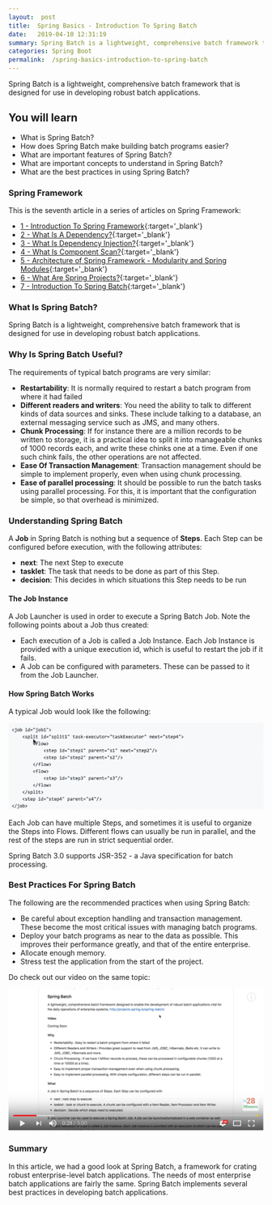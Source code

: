```yaml
---
layout:  post
title:  Spring Basics - Introduction To Spring Batch
date:   2019-04-10 12:31:19
summary: Spring Batch is a lightweight, comprehensive batch framework that is designed for use in developing robust batch applications. 
categories: Spring Boot
permalink:  /spring-basics-introduction-to-spring-batch
---
```


Spring Batch is a lightweight, comprehensive batch framework that is designed for use in developing robust batch applications. 
 
## You will learn
- What is Spring Batch?
- How does Spring Batch make building batch programs easier?
- What are important features of Spring Batch?
- What are important concepts to understand in Spring Batch?
- What are the best practices in using Spring Batch?

### Spring Framework

This is the seventh article in a series of articles on Spring Framework:

- [1 - Introduction To Spring Framework](/introduction-to-the-spring-framework){:target='_blank'}
- [2 - What Is A Dependency?](/spring-framework-what-is-a-dependency){:target='_blank'}
- [3 - What Is Dependency Injection?](/spring-framework-dependency-injection-inversion-of-control){:target='_blank'}
- [4 - What Is Component Scan?](/spring-and-spring-boot-what-is-component-scan){:target='_blank'}
- [5 - Architecture of Spring Framework - Modularity and Spring Modules](/spring-framework-architectures-and-modules){:target='_blank'}
- [6 - What Are Spring Projects?](/spring-projects-with-examples){:target='_blank'}
- [7 - Introduction To Spring Batch](/spring-basics-introduction-to-spring-batch){:target='_blank'}


### What Is Spring Batch?

Spring Batch is a lightweight, comprehensive batch framework that is designed for use in developing robust batch applications. 

### Why Is Spring Batch Useful?

The requirements of typical batch programs are very similar:

* **Restartability**: It is normally required to restart a batch program from where it had failed
* **Different readers and writers**: You need the ability to talk to different kinds of data sources and sinks. These include talking to a database, an external messaging service such as JMS, and many others. 
* **Chunk Processing**:  If for instance there are a million records to be written to storage, it is a practical idea to split it into manageable chunks of 1000 records each, and write these chinks one at a time. Even if one such chink fails, the other operations are not affected.
* **Ease Of Transaction Management**: Transaction management should be simple to implement properly, even when using chunk processing. 
* **Ease of parallel processing**: It should be possible to run the batch tasks using parallel processing. For this, it is important that the configuration be simple, so that overhead is minimized.  

### Understanding Spring Batch

A **Job** in Spring Batch is nothing but a sequence of **Steps**. Each Step can be configured before execution, with the following attributes:

* **next**: The next Step to execute
* **tasklet**: The task that needs to be done as part of this Step.
* **decision**: This decides in which situations this Step needs to be run

#### The Job Instance

A Job Launcher is used in order to execute a Spring Batch Job. Note the following points about a Job thus created:

* Each execution of a Job is called a Job Instance. Each Job Instance is provided with a unique execution id, which is useful to restart the job if it fails.
* A Job can be configured with parameters. These can be passed to it from the Job Launcher.

#### How Spring Batch Works

A typical Job would look like the following:

![image info](images/Capture-086-02.png)

Each Job can have multiple Steps, and sometimes it is useful to organize the Steps into Flows. Different flows can usually be run in parallel, and the rest of the steps are run in strict sequential order. 

Spring Batch 3.0 supports JSR-352 - a Java specification for batch processing.

### Best Practices For Spring Batch

The following are the recommended practices when using Spring Batch:

* Be careful about exception handling and transaction management. These become the most critical issues with managing batch programs.
* Deploy your batch programs as near to the data as possible. This improves their performance greatly, and that of the entire enterprise.
* Allocate enough memory. 
* Stress test the application from the start of the project.    

Do check out our video on the same topic:

[![image info](images/Capture-086-01.png)](https://www.youtube.com/watch?v=eohUc-kRUPw)

### Summary

In this article, we had a good look at Spring Batch, a framework for crating robust enterprise-level batch applications. The needs of most enterprise batch applications are fairly the same. Spring Batch implements several best practices in developing batch applications.
